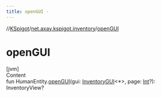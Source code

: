 ```yaml
---
title: openGUI -
---
```

//[KSpigot](../index.md)/[net.axay.kspigot.inventory](index.md)/[openGUI](open-g-u-i.md)



# openGUI  
[jvm]  
Content  
fun HumanEntity.[openGUI](open-g-u-i.md)(gui: [InventoryGUI](-inventory-g-u-i/index.md)<*>, page: [Int](https://kotlinlang.org/api/latest/jvm/stdlib/kotlin/-int/index.html)?): InventoryView?  



